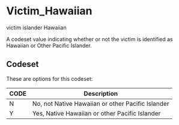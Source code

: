 
# Victim_Hawaiian

victim islander Hawaiian

A codeset value indicating whether or not the victim is identified as Hawaiian or Other Pacific Islander.

## Codeset

These are options for this codeset:

| CODE   | Description                                       |
|--------|---------------------------------------------------|
| N      | No, not Native Hawaiian or other Pacific Islander |
| Y      | Yes, Native Hawaiian or other Pacific Islander    |

    